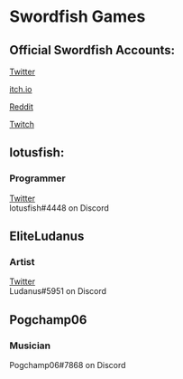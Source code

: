 # Swordfish Games   
## Official Swordfish Accounts:
[Twitter](https://twitter.com/_swordfishgames)

[itch.io](https://swordfishgames.itch.io)

[Reddit](https://reddit.com/u/swordfishgames)

[Twitch](https://twitch.tv/swordfishtank)
## lotusfish:
### Programmer
[Twitter](https://twitter.com/lotusfishhgames)  
lotusfish#4448 on Discord  
## EliteLudanus  
### Artist  
[Twitter](https://twitter.com/Elite_Ludanus)  
Ludanus#5951 on Discord  
## Pogchamp06  
### Musician  
Pogchamp06#7868 on Discord  
